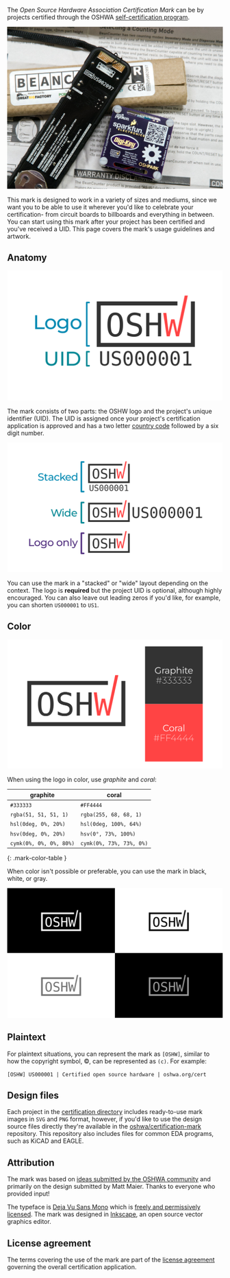 <!-- TODO: This should be loaded into Contentful and **NOT** committed to the repository. -->

The *Open Source Hardware Association Certification Mark* can be by projects certified through the OSHWA [self-certification program](/process.html).

![OSHW Certification Mark in use](/images/mark-in-use.jpg)

This mark is designed to work in a variety of sizes and mediums, since we want you to be able to use it wherever you'd like to celebrate your certification- from circuit boards to billboards and everything in between. You can start using this mark after your project has been certified and you've received a UID. This page covers the mark's usage guidelines and artwork.


## Anatomy

![Mark anatomy](/images/mark-anatomy.svg)

The mark consists of two parts: the OSHW logo and the project's unique identifier (UID). The UID is assigned once your project's certification application is approved and has a two letter [country code](https://en.wikipedia.org/wiki/ISO_3166-1_alpha-2) followed by a six digit number.

![Mark variants](/images/mark-variants.svg)

You can use the mark in a "stacked" or "wide" layout depending on the context. The logo is **required** but the project UID is optional, although highly encouraged. You can also leave out leading zeros if you'd like, for example, you can shorten `US000001` to `US1`.


## Color

![Mark colors](/images/mark-color.svg)

When using the logo in color, use *graphite* and *coral*:

| graphite                   | coral                      |
|----------------------------|----------------------------|
| `#333333`                | `#FF4444`                |
| `rgba(51, 51, 51, 1)`    | `rgba(255, 68, 68, 1)`   |
| `hsl(0deg, 0%, 20%)`       | `hsl(0deg, 100%, 64%)`     |
| `hsv(0deg, 0%, 20%)`       | `hsv(0°, 73%, 100%)`       |
| `cymk(0%, 0%, 0%, 80%)`    | `cymk(0%, 73%, 73%, 0%)`   |
{: .mark-color-table }

When color isn't possible or preferable, you can use the mark in black, white, or gray.

![Mark in monochrome](/images/mark-monochrome.svg)


## Plaintext

For plaintext situations, you can represent the mark as `[OSHW]`, similar to how the copyright symbol, ©, can be represented as `(c)`. For example:

```
[OSHW] US000001 | Certified open source hardware | oshwa.org/cert
```

## Design files

Each project in the [certification directory](/list.html) includes ready-to-use mark images in `SVG` and `PNG` format, however, if you'd like to use the design source files directly they're available in the [oshwa/certification-mark](https://github.com/oshwa/certification-mark) repository. This repository also includes files for common EDA programs, such as KiCAD and EAGLE.


## Attribution

The mark was based on [ideas submitted by the OSHWA community](http://www.oshwa.org/2016/03/17/open-hardware-certification-mark-call-for-ideas/) and primarily on the design submitted by Matt Maier. Thanks to everyone who provided input!

The typeface is [Deja Vu Sans Mono](https://dejavu-fonts.github.io/) which is [freely and permissively licensed](https://dejavu-fonts.github.io/License.html). The mark was designed in [Inkscape](https://inkscape.org), an open source vector graphics editor.


## License agreement

The terms covering the use of the mark are part of the [license agreement](https://certification.oshwa.org/license-agreement.html) governing the overall certification application.
